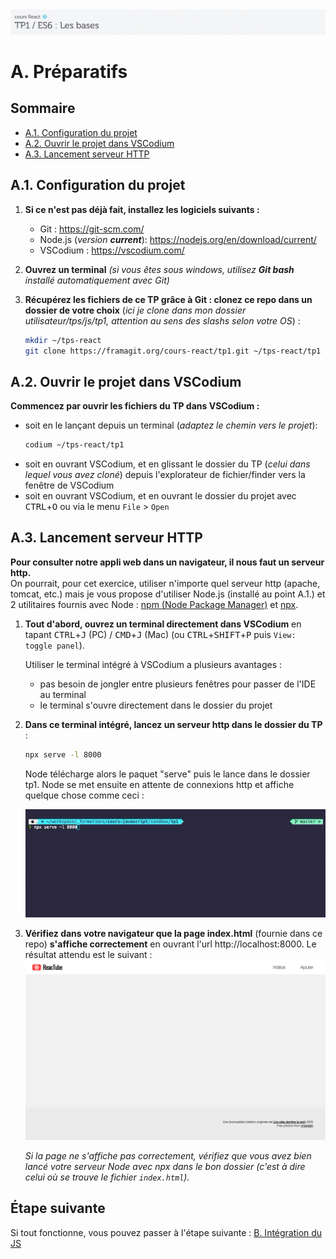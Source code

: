 <img src="images/readme/header-small.jpg" >

# A. Préparatifs <!-- omit in toc -->

## Sommaire <!-- omit in toc -->
- [A.1. Configuration du projet](#a1-configuration-du-projet)
- [A.2. Ouvrir le projet dans VSCodium](#a2-ouvrir-le-projet-dans-vscodium)
- [A.3. Lancement serveur HTTP](#a3-lancement-serveur-http)

## A.1. Configuration du projet
1. **Si ce n'est pas déjà fait, installez les logiciels suivants :**
	- Git : https://git-scm.com/
	- Node.js (*version **current***): https://nodejs.org/en/download/current/
	- VSCodium : https://vscodium.com/

2. **Ouvrez un terminal** *(si vous êtes sous windows, utilisez **Git bash** installé automatiquement avec Git)*

3. **Récupérez les fichiers de ce TP grâce à Git : clonez ce repo dans un dossier de votre choix** (*ici je clone dans mon dossier utilisateur/tps/js/tp1, attention au sens des slashs selon votre OS*) :
	```bash
	mkdir ~/tps-react
	git clone https://framagit.org/cours-react/tp1.git ~/tps-react/tp1
	```

## A.2. Ouvrir le projet dans VSCodium
**Commencez par ouvrir les fichiers du TP dans VSCodium :**
- soit en le lançant depuis un terminal (*adaptez le chemin vers le projet*):
	```bash
	codium ~/tps-react/tp1
	```
- soit en ouvrant VSCodium, et en glissant le dossier du TP (*celui dans lequel vous avez cloné*) depuis l'explorateur de fichier/finder vers la fenêtre de VSCodium
- soit en ouvrant VSCodium, et en ouvrant le dossier du projet avec <kbd>CTRL</kbd>+<kbd>O</kbd> ou via le menu `File` > `Open`


## A.3. Lancement serveur HTTP

**Pour consulter notre appli web dans un navigateur, il nous faut un serveur http.** <br>On pourrait, pour cet exercice, utiliser n'importe quel serveur http (apache, tomcat, etc.) mais je vous propose d'utiliser Node.js (installé au point A.1.) et 2 utilitaires fournis avec Node : [npm (Node Package Manager)](https://fr.wikipedia.org/wiki/Npm) et [npx](https://www.npmjs.com/package/npx).

1. **Tout d'abord, ouvrez un terminal directement dans VSCodium** en tapant <kbd>CTRL</kbd>+<kbd>J</kbd> (PC) / <kbd>CMD</kbd>+<kbd>J</kbd> (Mac) (ou <kbd>CTRL</kbd>+<kbd>SHIFT</kbd>+<kbd>P</kbd> puis `View: toggle panel`).

	Utiliser le terminal intégré à VSCodium a plusieurs avantages :
	- pas besoin de jongler entre plusieurs fenêtres pour passer de l'IDE au terminal
	- le terminal s'ouvre directement dans le dossier du projet

2. **Dans ce terminal intégré, lancez un serveur http dans le dossier du TP** :
	```bash
	npx serve -l 8000
	```

	Node télécharge alors le paquet "serve" puis le lance dans le dossier tp1. Node se met ensuite en attente de connexions http et affiche quelque chose comme ceci :

	<img src="images/readme/npx-serve.gif" />

3. **Vérifiez dans votre navigateur que la page index.html** (fournie dans ce repo) **s'affiche correctement** en ouvrant l'url http://localhost:8000. Le résultat attendu est le suivant : <br><a href="images/readme/screen-00.png"><img src="images/readme/screen-00.png" ></a>

	*Si la page ne s'affiche pas correctement, vérifiez que vous avez bien lancé votre serveur Node avec npx dans le bon dossier (c'est à dire celui où se trouve le fichier `index.html`).*

## Étape suivante <!-- omit in toc -->
Si tout fonctionne, vous pouvez passer à l'étape suivante : [B. Intégration du JS](B-integration.md)
